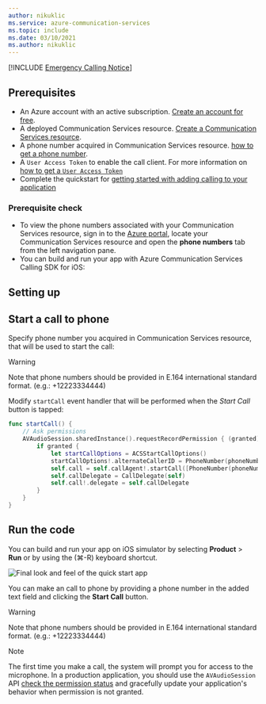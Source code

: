 ```yaml
---
author: nikuklic
ms.service: azure-communication-services
ms.topic: include
ms.date: 03/10/2021
ms.author: nikuklic
---
```

[!INCLUDE [Emergency Calling Notice](../../../../includes/emergency-calling-notice-include.md)]

## Prerequisites

- An Azure account with an active subscription. [Create an account for free](https://azure.microsoft.com/free/?WT.mc_id=A261C142F). 
- A deployed Communication Services resource. [Create a Communication Services resource](../../../create-communication-resource.md).
- A phone number acquired in Communication Services resource. [how to get a phone number](../../../telephony-sms/get-phone-number.md).
- A `User Access Token` to enable the call client. For more information on [how to get a `User Access Token`](../../../access-tokens.md)
- Complete the quickstart for [getting started with adding calling to your application](../../getting-started-with-calling.md)

### Prerequisite check

- To view the phone numbers associated with your Communication Services resource, sign in to the [Azure portal](https://portal.azure.com/), locate your Communication Services resource and open the **phone numbers** tab from the left navigation pane.
- You can build and run your app with Azure Communication Services Calling SDK for iOS:

## Setting up

## Start a call to phone

Specify phone number you acquired in Communication Services resource, that will be used to start the call:
> [!WARNING]
> Note that phone numbers should be provided in E.164 international standard format. (e.g.: +12223334444)

Modify `startCall` event handler that will be performed when the *Start Call* button is tapped:

```swift
func startCall() {
    // Ask permissions
    AVAudioSession.sharedInstance().requestRecordPermission { (granted) in
        if granted {
            let startCallOptions = ACSStartCallOptions()
            startCallOptions!.alternateCallerID = PhoneNumber(phoneNumber: "+12223334444")
            self.call = self.callAgent!.startCall([PhoneNumber(phoneNumber: self.callee)], options: startCallOptions)
            self.callDelegate = CallDelegate(self)
            self.call!.delegate = self.callDelegate
        }
    }
}
```

## Run the code

You can build and run your app on iOS simulator by selecting **Product** > **Run** or by using the (&#8984;-R) keyboard shortcut.

![Final look and feel of the quick start app](../../media/ios/quick-start-make-call.png)

You can make an call to phone by providing a phone number in the added text field and clicking the **Start Call** button.
> [!WARNING]
> Note that phone numbers should be provided in E.164 international standard format. (e.g.: +12223334444)

> [!NOTE]
> The first time you make a call, the system will prompt you for access to the microphone. In a production application, you should use the `AVAudioSession` API [check the permission status](https://developer.apple.com/documentation/uikit/protecting_the_user_s_privacy/requesting_access_to_protected_resources) and gracefully update your application's behavior when permission is not granted.
